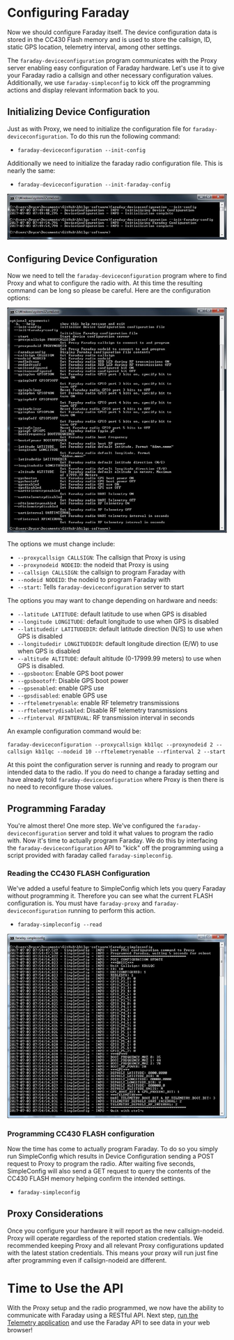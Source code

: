 # Configuring Faraday

Now we should configure Faraday itself. The device configuration data is stored in the CC430 Flash memory and is used to store the callsign, ID, static GPS location, telemetry interval, among other settings.

The `faraday-deviceconfiguration` program communicates with the Proxy server enabling easy configuration of Faraday hardware. Let's use it to give your Faraday radio a callsign and other necessary configuration values. Additionally, we use `faraday-simpleconfig` to kick off the programming actions and display relevant information back to you.

## Initializing Device Configuration
Just as with Proxy, we need to initialize the configuration file for `faraday-deviceconfiguration`. To do this run the following command:
* `faraday-deviceconfiguration --init-config`

Additionally we need to initialize the faraday radio configuration file. This is nearly the same:
* `faraday-deviceconfiguration --init-faraday-config`

![Device Configuration Initialization](images/deviceconfiguration-init.jpg)

## Configuring Device Configuration
Now we need to tell the `faraday-deviceconfiguration` program where to find Proxy and what to configure the radio with. At this time the resulting command can be long so please be careful. Here are the configuration options:

![Device Configuration options](images/deviceconfiguration-options.jpg)

The options we must change include:
* `--proxycallsign CALLSIGN`: The callsign that Proxy is using
* `--proxynodeid NODEID`: the nodeid that Proxy is using
* `--callsign CALLSIGN`: the callsign to program Faraday with
* `--nodeid NODEID`: the nodeid to program Faraday with
* `--start`: Tells `faraday-deviceconfiguration` server to start

The options you may want to change depending on hardware and needs:
* `--latitude LATITUDE`: default latitude to use when GPS is disabled
* `--longitude LONGITUDE`: default longitude to use when GPS is disabled
* `--latitudedir LATITUDEDIR`: default latitude direction (N/S) to use when GPS is disabled
* `--longitudedir LONGITUDEDIR`: default longitude direction (E/W) to use when GPS is disabled
* `--altitude ALTITUDE`: default altitude (0-17999.99 meters) to use when GPS is disabled.
* `--gpsbooton`: Enable GPS boot power
* `--gpsbootoff`: Disable GPS boot power
* `--gpsenabled`: enable GPS use
* `--gpsdisabled`: enable GPS use
* `--rftelemetryenable`: enable RF telemetry transmissions
* `--rftelemetrydisabled`: Disable RF telemetry transmissions
* `--rfinterval RFINTERVAL`: RF transmission interval in seconds

An example configuration command would be:

 ```
 faraday-deviceconfiguration --proxycallsign kb1lqc --proxynodeid 2 --callsign kb1lqc --nodeid 10 --rftelemetryenable --rfinterval 2 --start
 ```

At this point the configuration server is running and ready to program our intended data to the radio. If you do need to change a faraday setting and have already told `faraday-deviceconfiguration` where Proxy is then there is no need to reconfigure those values.

## Programming Faraday
You're almost there! One more step. We've configured the `faraday-deviceconfiguration` server and told it what values to program the radio with. Now it's time to actually program Faraday. We do this by interfacing the `faraday-deviceconfiguration` API to "kick" off the programming using a script provided with faraday called `faraday-simpleconfig`.

### Reading the CC430 FLASH Configuration
We've added a useful feature to SimpleConfig which lets you query Faraday without programming it. Therefore you can see what the current FLASH configuration is. You must have `faraday-proxy` and `faraday-deviceconfiguration` running to perform this action.

* `faraday-simpleconfig --read`

![SimpleConfig read](images/simpleconfig.jpg)

### Programming CC430 FLASH configuration
Now the time has come to actually program Faraday. To do so you simply run SimpleConfig which results in Device Configuration sending a POST request to Proxy to program the radio. After waiting five seconds, SimpleConfig will also send a GET request to query the contents of the CC430 FLASH memory helping confirm the intended settings.

* `faraday-simpleconfig`

## Proxy Considerations
Once you configure your hardware it will report as the new callsign-nodeid. Proxy will operate regardless of the reported station credentials. We recommended keeping Proxy and all relevant Proxy configurations updated with the latest station credentials. This means your proxy will run just fine after programming even if callsign-nodeid are different.

# Time to Use the API
With the Proxy setup and the radio programmed, we now have the ability to communicate with Faraday using a RESTful API. Next step, [run the  Telemetry application](telemetrystart.md) and use the Faraday API to see data in your web browser!
